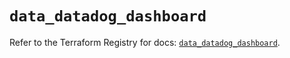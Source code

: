 # `data_datadog_dashboard`

Refer to the Terraform Registry for docs: [`data_datadog_dashboard`](https://registry.terraform.io/providers/datadog/datadog/3.63.0/docs/data-sources/dashboard).
